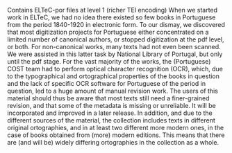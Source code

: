 Contains ELTeC-por files at level 1 (richer TEI encoding)
When we started work in ELTeC, we had no idea there existed so few books in Portuguese from the period 1840-1920 in electronic form. To our dismay, we discovered that most digitization projects for Portuguese either concentrated on a limited number of canonical authors, or stopped digitization at the pdf level, or both. For non-canonical works, many texts had not even been scanned. We were assisted in this latter task by National Library of Portugal, but only until the pdf stage. For the vast majority of the works, the (Portuguese) COST team had to perform optical character recognition (OCR), which, due to the typographical and ortographical properties of the books in question and the lack of specific OCR software for Portuguese of the period in question, led to a huge amount of manual revision work.
The users of this material should thus be aware that most texts still need a finer-grained revision, and that some of the metadata is missing or unreliable. It will be incorporated and improved in a later release.
In addition, and due to the different sources of the material, the collection includes texts in different original ortographies, and in at least two different more modern ones, in the case of books obtained from (more) modern editions. This means that there are (and will be) widely differing ortographies in the collection as a whole.
